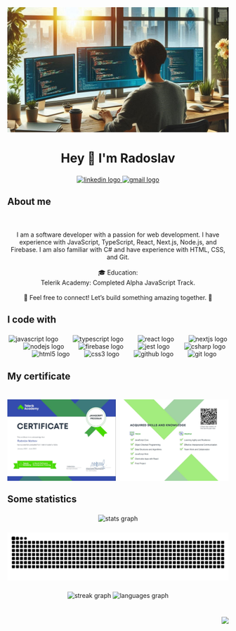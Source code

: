 <div align="center">
  <img src="assets/_2fdf0196-86d0-47f8-9a88-735406e8063ev2.jpg"  />
</div>

###

<h1 align="center">Hey 👋 I'm Radoslav</h1>

###

<div align="center">
  <a href="https://www.linkedin.com/in/radoslav-marinov-0b940689/" target="_blank">
    <img src="https://img.shields.io/static/v1?message=LinkedIn&logo=linkedin&label=&color=0077B5&logoColor=white&labelColor=&style=for-the-badge" height="54" alt="linkedin logo"  />
  </a>
  <a href="mailto:radoslav.marinov89@gmail.com" target="_blank">
    <img src="https://img.shields.io/static/v1?message=Gmail&logo=gmail&label=&color=D14836&logoColor=white&labelColor=&style=for-the-badge" height="54" alt="gmail logo"  />
  </a>
</div>

###

<h2 align="left">About me</h2>

###

<br clear="both">

<p align="center">I am a software developer with a passion for web development. I have experience with JavaScript, TypeScript, React, Next.js, Node.js, and Firebase. I am also familiar with C# and have experience with HTML, CSS, and Git.<br><br>🎓 Education:<br>Telerik Academy: Completed Alpha JavaScript Track.<br><br>📧 Feel free to connect! Let’s build something amazing together. 🚀</p>

###

<h2 align="left">I code with</h2>

###

<div align="center">
  <img src="https://cdn.jsdelivr.net/gh/devicons/devicon/icons/javascript/javascript-original.svg" height="54" alt="javascript logo"  />
  <img width="25" />
  <img src="https://cdn.jsdelivr.net/gh/devicons/devicon/icons/typescript/typescript-original.svg" height="54" alt="typescript logo"  />
  <img width="25" />
  <img src="https://cdn.jsdelivr.net/gh/devicons/devicon/icons/react/react-original-wordmark.svg" height="54" alt="react logo"  />
  <img width="25" />
  <img src="https://cdn.jsdelivr.net/gh/devicons/devicon/icons/nextjs/nextjs-original.svg" height="54" alt="nextjs logo"  />
  <img width="25" />
  <img src="https://cdn.jsdelivr.net/gh/devicons/devicon/icons/nodejs/nodejs-plain-wordmark.svg" height="54" alt="nodejs logo"  />
  <img width="25" />
  <img src="https://cdn.jsdelivr.net/gh/devicons/devicon/icons/firebase/firebase-plain-wordmark.svg" height="54" alt="firebase logo"  />
  <img width="25" />
  <img src="https://cdn.jsdelivr.net/gh/devicons/devicon/icons/jest/jest-plain.svg" height="54" alt="jest logo"  />
  <img width="25" />
  <img src="https://cdn.jsdelivr.net/gh/devicons/devicon/icons/csharp/csharp-original.svg" height="54" alt="csharp logo"  />
  <img width="25" />
  <img src="https://cdn.jsdelivr.net/gh/devicons/devicon/icons/html5/html5-plain-wordmark.svg" height="54" alt="html5 logo"  />
  <img width="25" />
  <img src="https://cdn.jsdelivr.net/gh/devicons/devicon/icons/css3/css3-plain-wordmark.svg" height="54" alt="css3 logo"  />
  <img width="25" />
  <img src="https://cdn.jsdelivr.net/gh/devicons/devicon/icons/github/github-original.svg" height="54" alt="github logo"  />
  <img width="25" />
  <img src="https://cdn.jsdelivr.net/gh/devicons/devicon/icons/git/git-plain-wordmark.svg" height="54" alt="git logo"  />
</div>

###

<h2 align="left">My certificate</h2>

###

<br clear="both">

<div align="center" style="display:flex; justify-content: space-between;" >

<img align="center" width="49%" src="assets/certificate-front.jpg"  />

<img align="center" width="49%" src="assets/certificate-back.jpg"  />

</div>

###

<h2 align="left">Some statistics</h2>

###

<div align="center">
  <img src="https://github-readme-stats.vercel.app/api?username=Radoslav-Marinovv&hide_title=false&hide_rank=true&show_icons=true&include_all_commits=true&count_private=true&disable_animations=false&theme=github_dark&locale=en&hide_border=true&order=1" height="150" alt="stats graph"  />
</div>

###

<div align="center">
  <img src="https://raw.githubusercontent.com/Radoslav-Marinovv/Radoslav-Marinovv/output/github-contribution-grid-snake-dark.svg" alt="Snake animation" />
</div>

###

<div align="center">
  <img src="https://streak-stats.demolab.com?user=Radoslav-Marinovv&locale=en&mode=daily&theme=github_dark&hide_border=true&border_radius=5&order=3" height="150" alt="streak graph"  />
  <img src="https://github-readme-stats.vercel.app/api/top-langs?username=Radoslav-Marinovv&locale=en&hide_title=false&layout=compact&card_width=320&langs_count=5&theme=github_dark&hide_border=true&order=2" height="150" alt="languages graph"  />
</div>

###

<br clear="both">

<img align="right" src="https://visitor-badge.laobi.icu/badge?page_id=Radoslav-Marinovv.Radoslav-Marinovv&left_color=royalblue"  />

###
